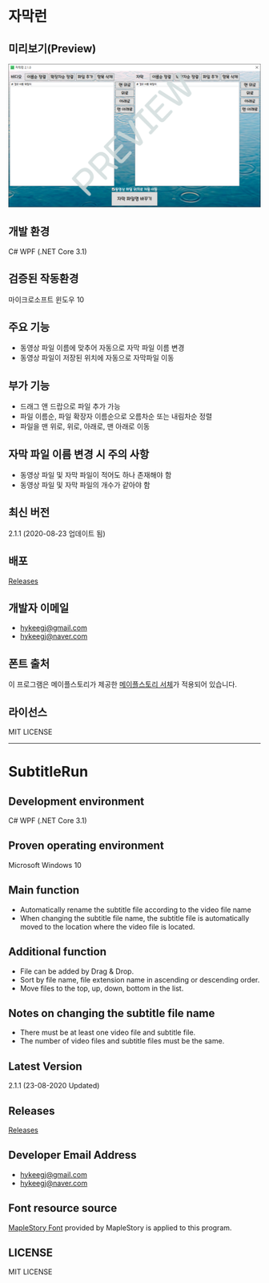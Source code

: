 자막런
======

미리보기(Preview)
-----------------
![Alt text](/Preview.png)

개발 환경
---------
C# WPF (.NET Core 3.1)

검증된 작동환경
---------------
마이크로소프트 윈도우 10

주요 기능
----------
* 동영상 파일 이름에 맞추어 자동으로 자막 파일 이름 변경
* 동영상 파일이 저장된 위치에 자동으로 자막파일 이동

부가 기능
--------
* 드래그 앤 드랍으로 파일 추가 가능
* 파일 이름순, 파일 확장자 이름순으로 오름차순 또는 내림차순 정렬
* 파일을 맨 위로, 위로, 아래로, 맨 아래로 이동

자막 파일 이름 변경 시 주의 사항
--------------------------------
* 동영상 파일 및 자막 파일이 적어도 하나 존재해야 함
* 동영상 파일 및 자막 파일의 개수가 같아야 함

최신 버전
--------
2.1.1 (2020-08-23 업데이트 됨)

배포
----
[Releases](https://github.com/hykeegj/SubtitleRun/releases)

개발자 이메일
-------------
* <hykeegj@gmail.com>
* <hykeegj@naver.com>

폰트 출처
---------
이 프로그램은 메이플스토리가 제공한 [메이플스토리 서체](https://maplestory.nexon.com/Media/Font)가 적용되어 있습니다.

라이선스
--------
MIT LICENSE

----------------------------------------------------------------------------------------------------------------

SubtitleRun
===========

Development environment
-----------------------
C# WPF (.NET Core 3.1)

Proven operating environment
----------------------------
Microsoft Windows 10

Main function
-------------
* Automatically rename the subtitle file according to the video file name
* When changing the subtitle file name, the subtitle file is automatically moved to the location where the video file is located.

Additional function
-------------------
* File can be added by Drag & Drop.
* Sort by file name, file extension name in ascending or descending order.
* Move files to the top, up, down, bottom in the list.

Notes on changing the subtitle file name
----------------------------------------
* There must be at least one video file and subtitle file.
* The number of video files and subtitle files must be the same.

Latest Version
--------------
2.1.1 (23-08-2020 Updated)

Releases
--------
[Releases](https://github.com/hykeegj/SubtitleRun/releases)

Developer Email Address
----------------------
* <hykeegj@gmail.com>
* <hykeegj@naver.com>

Font resource source
--------------------
[MapleStory Font](https://maplestory.nexon.com/Media/Font) provided by MapleStory is applied to this program.

LICENSE
-------
MIT LICENSE
